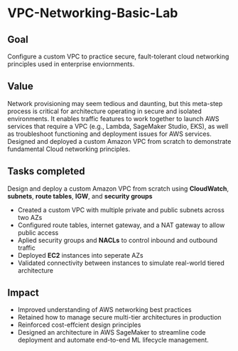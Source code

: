 # VPC-Networking-Basic-Lab

## Goal
Configure a custom VPC to practice secure, fault-tolerant cloud networking principles used in enterprise enviornments. 

## Value
Network provisioning may seem tedious and daunting, but this meta-step process is critical for architecture operating in secure and isolated environments. It enables traffic features to work together to launch AWS services that require a VPC (e.g., Lambda, SageMaker Studio, EKS), as well as troubleshoot functioning and deployment issues for AWS services. 
Designed and deployed a custom Amazon VPC from scratch to demonstrate fundamental Cloud networking principles.

## Tasks completed
Design and deploy a custom Amazon VPC from scratch using **CloudWatch**, **subnets**, **route tables**, **IGW**, and **security groups**
*   Created a custom VPC with multiple private and public subnets across two AZs
*   Configured route tables, internet gateway, and a NAT gateway to allow public access
*   Aplied security groups and **NACLs** to control inbound and outbound traffic
*   Deployed **EC2** instances into seperate AZs
*   Validated connectivity between instances to simulate real-world tiered architecture

## Impact 
*   Improved understanding of AWS networking best practices
*   Retained how to manage secure multi-tier architectures in production
*   Reinforced cost-effcient design principles
*   Designed an architecture in AWS SageMaker to streamline code deployment and automate end-to-end ML lifecycle management.
 
